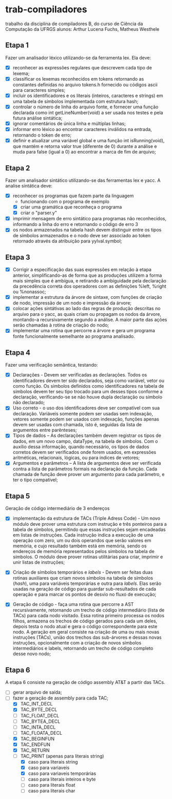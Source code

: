# trab-compiladores
trabalho da disciplina de compiladores B, do curso de Ciência da Computação da UFRGS
alunos: Arthur Lucena Fuchs, Matheus Westhele

## Etapa 1
Fazer um analisador léxico utilizando-se da ferramenta lex. Ela deve:

- [x] reconhecer as expressões regulares que descrevem cada tipo de lexema;
- [x] classificar os lexemas reconhecidos em tokens retornando as constantes definidas no
arquivo tokens.h fornecido ou códigos ascii para caracteres simples;
- [x] incluir os identificadores e os literais (inteiros, caracteres e strings) em uma tabela de
símbolos implementada com estrutura hash;
- [x] controlar o número de linha do arquivo fonte, e fornecer uma função declarada como
int getLineNumber(void) a ser usada nos testes e pela futura análise sintática;
- [X] ignorar comentários de única linha e múltiplas linhas;
- [X] informar erro léxico ao encontrar caracteres inválidos na entrada, retornando o token
de erro;
- [x] definir e atualizar uma variável global e uma função int isRunning(void), que
mantém e retorna valor true (diferente de 0) durante a análise e muda para false (igual
a 0) ao encontrar a marca de fim de arquivo;

## Etapa 2
Fazer um analisador sintático utilizando-se das ferramentas lex e yacc. A analise sintática deve:

- [X] reconhecer os programas que fazem parte da linguagem
  - funcionando com o programa de exemplo
  - [X] criar uma gramática que reconheça o programa
  - [X] criar o "parser.y"
- [X] imprimir mensagem de erro sintático para programas não reconhecidos, informando a linha do erro e retornando o código de erro 3
- [X] os nodos armazenados na tabela hash devem distinguir entre os tipos de símbolos armazenados e o nodo deve ser associado ao token retornado através da atribuição para yylval.symbol;

## Etapa 3
- [X] Corrigir a especificação das suas expressões em relação à etapa anterior, simplificando-­as de forma que as produções utilizem a forma mais simples que é ambígua, e retirando a ambiguidade pela declaração da precedência correta dos operadores com as definições %left, %right ou %nonassoc;
- [X] implementar a estrutura da árvore de sintaxe, com funções de criação de nodo, impressão de um nodo e impressão da árvore;
- [X] colocar ações sintátivas ao lado das regras de produção descritas no arquivo para o yacc, as quais criam ou propagam os nodos da árvore, montando-a recursivamente segundo a análise. A maior parte das ações serão chamadas à rotina de criação do nodo;
- [X] implementar uma rotina que percorre a árvore e gera um programa fonte funcionalmente semelhante ao programa analisado.

## Etapa 4
Fazer uma verificação semântica, testando:

 - [X] Declarações - Devem ser verificadas as declarações. Todos os identificadores devem
ter sido declarados, seja como variável, vetor ou como função. Os símbolos definidos
como identificadores na tabela de símbolos devem ter seu tipo trocado para um desses
tipos conforme a declaração, verificando-se se não houve dupla declaração ou símbolo
não declarado;
- [X] Uso correto - o uso dos identificadores deve ser compatível com sua declaração.
Variáveis somente podem ser usadas sem indexação, vetores somente podem ser
usados com indexação, funções apenas devem ser usadas com chamada, isto é,
seguidas da lista de argumentos entre parênteses;
- [X] Tipos de dados – As declarações também devem registrar os tipos de dados, em um
novo campo, dataType, na tabela de símbolos. Com o auxílio dessa informação,
quando necessário, os tipos de dados corretos devem ser verificados onde forem
usados, em expressões aritméticas, relacionais, lógicas, ou para índices de vetores;
- [X] Argumentos e parâmetros – A lista de argumentos deve ser verificada
contra a lista de parâmetros formais na declaração da função. Cada chamada de
função deve prover um argumento para cada parâmetro, e ter o tipo compatível;

## Etapa 5
Geração de código intermediário de 3 endereços

- [X] implementação da estrutura de TACs (Triple Adress Code) -  Um novo
módulo deve prover uma estrutura com instrução e três ponteiros para a tabela
de símbolos, permitindo que essas instruções sejam encadeadas em
listas de instruções. Cada instrução indica a execução de uma operação com
zero, um ou dois operandos que serão valores em memória, e cujo resultado
também está em memória, sendo os endereços de memória representados pelos
símbolos na tabela de símbolos. O módulo deve prover rotinas utilitárias para
criar, imprimir e unir listas de instruções;

- [X] Criação de símbolos temporários e *labels* - Devem ser feitas duas
rotinas auxiliares que criam novos símbolos na tabela de símbolos (*hash*),
uma para variáveis temporárias e outra para *labels*. Elas serão usadas na
geração de código para guardar sub-resultados de cada operação e para marcar os
pontos de desvio no fluxo de execução;

- [X] Geração de código - faça uma rotina que percorre a AST recursivamente,
retornando um trecho de código intermediário (lista de TACs) para cada nodo
visitado. Essa rotina primeiro processa os nodos filhos, armazena os trechos de
código gerados para cada um deles, depois testa o nodo atual e gera o código
correspondente para este nodo. A geração em geral consiste na criação de uma ou
mais novas instruções (TACs), união dos trechos das sub-árvores e dessas novas
instruções, opcionalmente com a criação de novos símbolos intermediários e
labels, retornando um trecho de código completo desse novo nodo;

## Etapa 6
A etapa 6 consiste na geração de código assembly AT&T a partir das TACs.
- [ ] gerar arquivo de saída;
- [ ] fazer a geração de assembly para cada TAC;
   - [X] TAC_INT_DECL
   - [X] TAC_BYTE_DECL
   - [ ] TAC_FLOAT_DECL
   - [ ] TAC_BYTEA_DECL
   - [ ] TAC_INTA_DECL
   - [ ] TAC_FLOATA_DECL 
   - [X] TAC_BEGINFUN
   - [X] TAC_ENDFUN
   - [X] TAC_RETURN
   - [ ] TAC_PRINT (apenas para literais string)
      - [X] caso para literais string
      - [X] caso para variaveis
      - [X] caso para variaveis temporárias
      - [ ] caso para literais inteiros e byte
      - [ ] caso para literais float
      - [ ] caso para literais char
